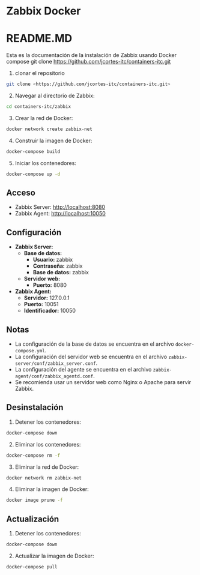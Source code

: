 # Zabbix Docker

# README.MD

Esta es la documentación de la instalación de Zabbix usando Docker compose
git clone <https://github.com/jcortes-itc/containers-itc.git>

1. clonar el repositorio

```bash
git clone <https://github.com/jcortes-itc/containers-itc.git>
```

2. Navegar al directorio de Zabbix:

```bash
cd containers-itc/zabbix
```

3. Crear la red de Docker:

```bash
docker network create zabbix-net
```

4. Construir la imagen de Docker:

```bash
docker-compose build
```

5. Iniciar los contenedores:

```bash
docker-compose up -d
```

## Acceso

* Zabbix Server: <http://localhost:8080>
* Zabbix Agent: <http://localhost:10050>

## Configuración

* **Zabbix Server:**
  * **Base de datos:**
    * **Usuario:** zabbix
    * **Contraseña:** zabbix
    * **Base de datos:** zabbix
  * **Servidor web:**
    * **Puerto:** 8080
* **Zabbix Agent:**
  * **Servidor:** 127.0.0.1
  * **Puerto:** 10051
  * **Identificador:** 10050

## Notas

* La configuración de la base de datos se encuentra en el archivo `docker-compose.yml`.
* La configuración del servidor web se encuentra en el archivo `zabbix-server/conf/zabbix_server.conf`.
* La configuración del agente se encuentra en el archivo `zabbix-agent/conf/zabbix_agentd.conf`.
* Se recomienda usar un servidor web como Nginx o Apache para servir Zabbix.

## Desinstalación

1. Detener los contenedores:

```bash
docker-compose down
```

2. Eliminar los contenedores:

```bash
docker-compose rm -f
```

3. Eliminar la red de Docker:

```bash
docker network rm zabbix-net
```

4. Eliminar la imagen de Docker:

```bash
docker image prune -f
```

## Actualización

1. Detener los contenedores:

```bash
docker-compose down
```

2. Actualizar la imagen de Docker:

```bash
docker-compose pull
